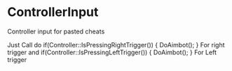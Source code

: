 # ControllerInput
Controller input for pasted cheats

Just Call do
if(Controller::IsPressingRightTrigger())
{
  DoAimbot();
}
For right trigger and
if(Controller::IsPressingLeftTrigger())
{
  DoAimbot();
}
For Left trigger
